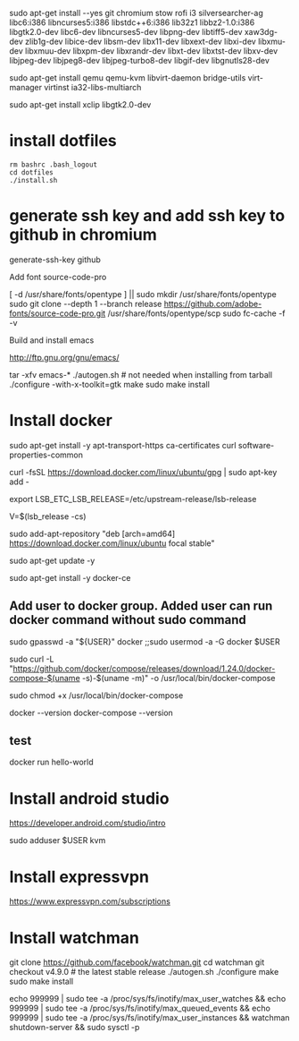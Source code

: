 sudo apt-get install --yes git chromium stow rofi i3 silversearcher-ag libc6:i386 libncurses5:i386 libstdc++6:i386 lib32z1 libbz2-1.0:i386 libgtk2.0-dev libc6-dev  libncurses5-dev libpng-dev libtiff5-dev xaw3dg-dev zlib1g-dev libice-dev libsm-dev libx11-dev libxext-dev libxi-dev libxmu-dev libxmuu-dev libxpm-dev libxrandr-dev libxt-dev libxtst-dev libxv-dev libjpeg-dev libjpeg8-dev libjpeg-turbo8-dev libgif-dev libgnutls28-dev 

sudo apt-get install qemu qemu-kvm libvirt-daemon bridge-utils virt-manager virtinst ia32-libs-multiarch 

sudo apt-get install xclip libgtk2.0-dev

# install dotfiles

```
rm bashrc .bash_logout
cd dotfiles
./install.sh
```

# generate ssh key and add ssh key to github in chromium
generate-ssh-key github

Add font source-code-pro

[ -d /usr/share/fonts/opentype ] || sudo mkdir /usr/share/fonts/opentype
sudo git clone --depth 1 --branch release https://github.com/adobe-fonts/source-code-pro.git /usr/share/fonts/opentype/scp
sudo fc-cache -f -v

Build and install emacs

http://ftp.gnu.org/gnu/emacs/

tar -xfv emacs-*
./autogen.sh    # not needed when installing from tarball
./configure -with-x-toolkit=gtk
make
sudo make install

# Install docker

sudo apt-get install -y apt-transport-https ca-certificates curl software-properties-common

curl -fsSL https://download.docker.com/linux/ubuntu/gpg | sudo apt-key add -

export LSB_ETC_LSB_RELEASE=/etc/upstream-release/lsb-release

V=$(lsb_release -cs)

sudo add-apt-repository "deb [arch=amd64] https://download.docker.com/linux/ubuntu focal stable"

sudo apt-get update -y

sudo apt-get install -y docker-ce

## Add user to docker group. Added user can run docker command without sudo command
sudo gpasswd -a "${USER}" docker
;;sudo usermod -a -G docker $USER

sudo curl -L "https://github.com/docker/compose/releases/download/1.24.0/docker-compose-$(uname -s)-$(uname -m)" -o /usr/local/bin/docker-compose

sudo chmod +x /usr/local/bin/docker-compose

docker --version
docker-compose --version

## test
docker run hello-world

# Install android studio

https://developer.android.com/studio/intro

sudo adduser $USER kvm

# Install expressvpn
https://www.expressvpn.com/subscriptions

# Install watchman

git clone https://github.com/facebook/watchman.git
cd watchman
git checkout v4.9.0  # the latest stable release
./autogen.sh
./configure
make
sudo make install

echo 999999 | sudo tee -a /proc/sys/fs/inotify/max_user_watches && echo 999999 | sudo tee -a /proc/sys/fs/inotify/max_queued_events && echo 999999 | sudo tee -a /proc/sys/fs/inotify/max_user_instances && watchman shutdown-server && sudo sysctl -p


